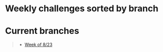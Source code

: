 # Weekly challenges sorted by branch

# Current branches
> * [Week of 8/23](https://github.com/Dgarc359/weekly-challenges/tree/week823challenge)